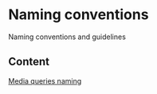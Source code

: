 # Naming conventions
Naming conventions and guidelines

## Content
[Media queries naming](media-queries.md)
